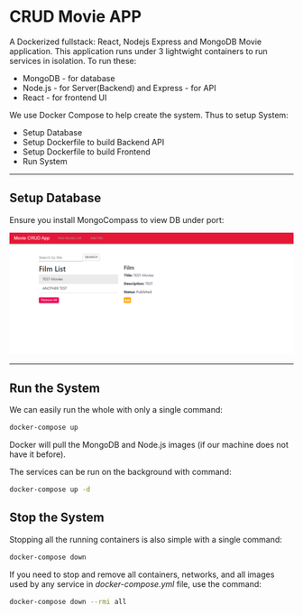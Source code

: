 # CRUD Movie APP

A Dockerized fullstack: React, Nodejs Express and MongoDB Movie application. This application runs under 3 lightwight containers to run services in isolation. To run these:

* MongoDB - for database
* Node.js - for Server(Backend) and Express - for API
* React - for frontend UI

We use Docker Compose to help create the system.
Thus to setup System:

* Setup Database
* Setup Dockerfile to build Backend API
* Setup Dockerfile to build Frontend
* Run System

***
## Setup Database

Ensure you install MongoCompass to view DB under port:

![image info](./Images/movies-snapshot.png)
***

## Run the System
We can easily run the whole with only a single command:
```bash
docker-compose up
```

Docker will pull the MongoDB and Node.js images (if our machine does not have it before).

The services can be run on the background with command:
```bash
docker-compose up -d
```

## Stop the System
Stopping all the running containers is also simple with a single command:
```bash
docker-compose down
```

If you need to stop and remove all containers, networks, and all images used by any service in <em>docker-compose.yml</em> file, use the command:
```bash
docker-compose down --rmi all
```
